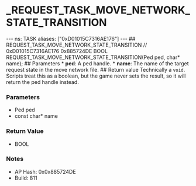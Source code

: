 # _REQUEST_TASK_MOVE_NETWORK_STATE_TRANSITION

--- ns: TASK aliases: ["0xD01015C7316AE176"] --- ## REQUEST_TASK_MOVE_NETWORK_STATE_TRANSITION  // 0xD01015C7316AE176 0x885724DE BOOL REQUEST_TASK_MOVE_NETWORK_STATE_TRANSITION(Ped ped, char* name);   ## Parameters * **ped**: A ped handle. * **name**: The name of the target request state in the move network file.  ## Return value Technically a `void`. Scripts treat this as a boolean, but the game never sets the result, so it will return the ped handle instead.

### Parameters
* Ped ped
* const char* name

### Return Value
* BOOL

### Notes
* AP Hash: 0x0x885724DE
* Build: 811


